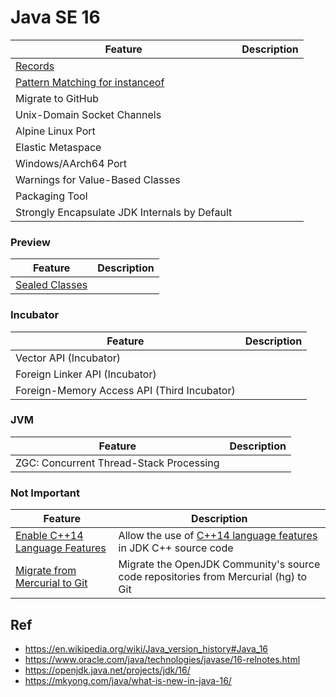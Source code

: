 # Java SE 16

Feature                                       | Description
----------------------------------------------|-------------
[Records](https://github.com/shamy1st/java-records)                                             | 
[Pattern Matching for instanceof](https://github.com/shamy1st/java-pattern-matching-instanceof) | 
Migrate to GitHub                             | 
Unix-Domain Socket Channels                   | 
Alpine Linux Port                             | 
Elastic Metaspace                             | 
Windows/AArch64 Port                          | 
Warnings for Value-Based Classes              | 
Packaging Tool                                | 
Strongly Encapsulate JDK Internals by Default | 

### Preview

Feature                                                         | Description
----------------------------------------------------------------|-------------
[Sealed Classes](https://github.com/shamy1st/java-sealed-class) | 

### Incubator

Feature                                       | Description
----------------------------------------------|-------------
Vector API (Incubator)                        | 
Foreign Linker API (Incubator)                | 
Foreign-Memory Access API (Third Incubator)   | 

### JVM

Feature                                       | Description
----------------------------------------------|-------------
ZGC: Concurrent Thread-Stack Processing       | 

### Not Important

Feature                                       | Description
----------------------------------------------|-------------
[Enable C++14 Language Features](https://openjdk.java.net/jeps/347) | Allow the use of [C++14 language features](https://en.wikipedia.org/wiki/C%2B%2B14) in JDK C++ source code
[Migrate from Mercurial to Git](https://openjdk.java.net/jeps/357)  | Migrate the OpenJDK Community's source code repositories from Mercurial (hg) to Git

## Ref
* https://en.wikipedia.org/wiki/Java_version_history#Java_16
* https://www.oracle.com/java/technologies/javase/16-relnotes.html
* https://openjdk.java.net/projects/jdk/16/
* https://mkyong.com/java/what-is-new-in-java-16/
